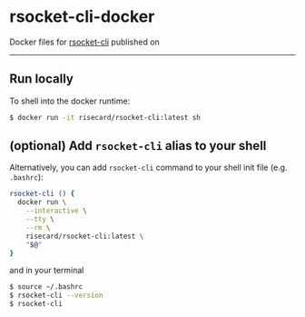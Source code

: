 # rsocket-cli-docker

Docker files for [rsocket-cli](https://github.com/making/rsc) published on

---

## Run locally

To shell into the docker runtime:

```sh
$ docker run -it risecard/rsocket-cli:latest sh
```

## (optional) Add `rsocket-cli` alias to your shell

Alternatively, you can add `rsocket-cli` command to your shell init file (e.g.
`.bashrc`):

```sh
rsocket-cli () {
  docker run \
    --interactive \
    --tty \
    --rm \
    risecard/rsocket-cli:latest \
    "$@"
}
```

and in your terminal

```sh
$ source ~/.bashrc
$ rsocket-cli --version
$ rsocket-cli 
```

